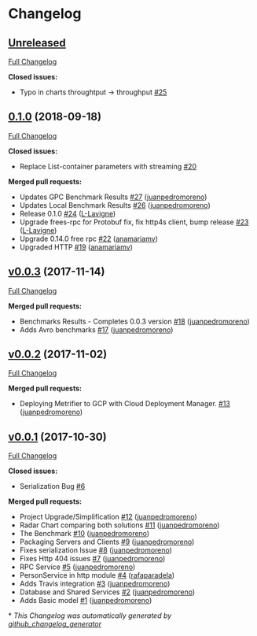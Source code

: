 # Changelog

## [Unreleased](https://github.com/47degrees/metrifier/tree/HEAD)

[Full Changelog](https://github.com/47degrees/metrifier/compare/0.1.0...HEAD)

**Closed issues:**

- Typo in charts throughtput -\> throughput [\#25](https://github.com/47degrees/metrifier/issues/25)

## [0.1.0](https://github.com/47degrees/metrifier/tree/0.1.0) (2018-09-18)

[Full Changelog](https://github.com/47degrees/metrifier/compare/v0.0.3...0.1.0)

**Closed issues:**

- Replace List-container parameters with streaming [\#20](https://github.com/47degrees/metrifier/issues/20)

**Merged pull requests:**

- Updates GPC Benchmark Results [\#27](https://github.com/47degrees/metrifier/pull/27) ([juanpedromoreno](https://github.com/juanpedromoreno))
- Updates Local Benchmark Results [\#26](https://github.com/47degrees/metrifier/pull/26) ([juanpedromoreno](https://github.com/juanpedromoreno))
- Release 0.1.0 [\#24](https://github.com/47degrees/metrifier/pull/24) ([L-Lavigne](https://github.com/L-Lavigne))
- Upgrade frees-rpc for Protobuf fix, fix http4s client, bump release [\#23](https://github.com/47degrees/metrifier/pull/23) ([L-Lavigne](https://github.com/L-Lavigne))
- Upgrade 0.14.0 free rpc [\#22](https://github.com/47degrees/metrifier/pull/22) ([anamariamv](https://github.com/anamariamv))
- Upgraded HTTP [\#19](https://github.com/47degrees/metrifier/pull/19) ([anamariamv](https://github.com/anamariamv))

## [v0.0.3](https://github.com/47degrees/metrifier/tree/v0.0.3) (2017-11-14)

[Full Changelog](https://github.com/47degrees/metrifier/compare/v0.0.2...v0.0.3)

**Merged pull requests:**

- Benchmarks Results - Completes 0.0.3 version [\#18](https://github.com/47degrees/metrifier/pull/18) ([juanpedromoreno](https://github.com/juanpedromoreno))
- Adds Avro benchmarks [\#17](https://github.com/47degrees/metrifier/pull/17) ([juanpedromoreno](https://github.com/juanpedromoreno))

## [v0.0.2](https://github.com/47degrees/metrifier/tree/v0.0.2) (2017-11-02)

[Full Changelog](https://github.com/47degrees/metrifier/compare/v0.0.1...v0.0.2)

**Merged pull requests:**

- Deploying Metrifier to GCP with Cloud Deployment Manager. [\#13](https://github.com/47degrees/metrifier/pull/13) ([juanpedromoreno](https://github.com/juanpedromoreno))

## [v0.0.1](https://github.com/47degrees/metrifier/tree/v0.0.1) (2017-10-30)

[Full Changelog](https://github.com/47degrees/metrifier/compare/0512429f199eeb5d707e71c626e8cc6ae686f49d...v0.0.1)

**Closed issues:**

- Serialization Bug [\#6](https://github.com/47degrees/metrifier/issues/6)

**Merged pull requests:**

- Project Upgrade/Simplification [\#12](https://github.com/47degrees/metrifier/pull/12) ([juanpedromoreno](https://github.com/juanpedromoreno))
- Radar Chart comparing both solutions [\#11](https://github.com/47degrees/metrifier/pull/11) ([juanpedromoreno](https://github.com/juanpedromoreno))
- The Benchmark [\#10](https://github.com/47degrees/metrifier/pull/10) ([juanpedromoreno](https://github.com/juanpedromoreno))
- Packaging Servers and Clients [\#9](https://github.com/47degrees/metrifier/pull/9) ([juanpedromoreno](https://github.com/juanpedromoreno))
- Fixes serialization Issue [\#8](https://github.com/47degrees/metrifier/pull/8) ([juanpedromoreno](https://github.com/juanpedromoreno))
- Fixes Http 404 issues [\#7](https://github.com/47degrees/metrifier/pull/7) ([juanpedromoreno](https://github.com/juanpedromoreno))
- RPC Service [\#5](https://github.com/47degrees/metrifier/pull/5) ([juanpedromoreno](https://github.com/juanpedromoreno))
- PersonService in http module [\#4](https://github.com/47degrees/metrifier/pull/4) ([rafaparadela](https://github.com/rafaparadela))
- Adds Travis integration [\#3](https://github.com/47degrees/metrifier/pull/3) ([juanpedromoreno](https://github.com/juanpedromoreno))
- Database and Shared Services [\#2](https://github.com/47degrees/metrifier/pull/2) ([juanpedromoreno](https://github.com/juanpedromoreno))
- Adds Basic model [\#1](https://github.com/47degrees/metrifier/pull/1) ([juanpedromoreno](https://github.com/juanpedromoreno))



\* *This Changelog was automatically generated by [github_changelog_generator](https://github.com/github-changelog-generator/github-changelog-generator)*
